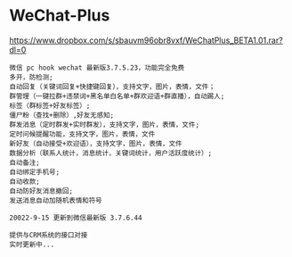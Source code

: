 # WeChat-Plus

https://www.dropbox.com/s/sbauvm96obr8vxf/WeChatPlus_BETA1.01.rar?dl=0

 	微信 pc hook wechat 最新版3.7.5.23，功能完全免费
	多开，防检测;
	自动回复（关键词回复+快捷键回复），支持文字，图片，表情，文件；
	群管理（一键拉群+违禁词+黑名单白名单+群欢迎语+群直播），自动踢人;
	标签（群标签+好友标签）;
	僵尸粉（查找+删除）,好友无感知;
	群发消息（定时群发+实时群发），支持文字，图片，表情，文件;
	定时问候提醒功能，支持文字，图片，表情，文件
	新好友（自动接受+欢迎语），支持文字，图片，表情，文件
	数据分析（联系人统计，消息统计，关键词统计，用户活跃度统计）;
	自动备注;
	自动绑定手机号;
	自动收款;
	自动防好友消息撤回;
	发送消息自动加随机表情和符号

	20022-9-15 更新到微信最新版 3.7.6.44

	提供与CRM系统的接口对接
	实时更新中...

